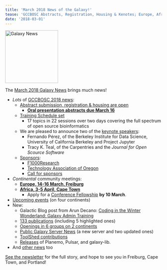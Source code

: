 ```yaml
---
title: 'March 2018 News of the Galaxy!'
tease: 'GCCBOSC Abstracts, Registration, Housing & Kenotes; Europe, Africa, blog, pubs, servers, jobs, ...'
date: '2018-03-01'
---
```

[<img class="float-right" src="/images/galaxy-logos/GalaxyNews.png" alt="Galaxy News" width="170" />](/galaxy-updates/2018-03/)

The [March 2018 Galaxy News](/galaxy-updates/2018-03/) brings much news!

* *Lots* of [GCCBOSC 2018 news](/galaxy-updates/2018-03/#gccbosc-2018):
  * [Abstract submission, registration & housing are open](/galaxy-updates/2018-03/#abstract-submission-registration-and-housing-are-open)
    * **[Oral presentation abstracts due March 16](https://easychair.org/conferences/?conf=gccbosc2018)**
  * [Training Schedule set](/galaxy-updates/2018-03/#training-schedule-set)
    * 17 topics in 22 sessions over two days covering the full spectrum of open source bioinformatics
  * We are pleased to announce two of the [keynote speakers](http://localhost:8080/galaxy-updates/2018-03/#keynote-speakers):
    * Fernando Pérez, of the Berkeley Institute for Data Science, University of California Berkeley and Project Jupyter
    * Tracy K. Teal, of the Carpentries and the *Journal for Open Scource Software*
  * [Sponsors](/galaxy-updates/2018-03/#gccbosc-2018-sponsors):
    * [F1000Research](/galaxy-updates/2018-03/#f1000research)
    * [Technology Association of Oregon](/galaxy-updates/2018-03/#technology-association-of-oregon)
    * [Call for sponsors](/galaxy-updates/2018-03/#call-for-sponsors)
* *Continental* community meetings:
  * [**Europe, 14-16 March, Freiburg**](/galaxy-updates/2018-03/#elixir-galaxy-community-kickoff-and-meeting-march-freiburg)
  * [**Africa, 3-5 April, Cape Town**](/galaxy-updates/2018-03/#galaxy-africa-3-5-april-cape-town)
    * Apply for a [Conference Fellowship](/galaxy-updates/2018-03/#conference-fellowships) **by 10 March**.
* [Upcoming events](/galaxy-updates/2018-03/#upcoming-events) (on four continents)
* New:
  * Galactic Blog post from Arun Decano: [Coding in the Winter Wonderland: Galaxy Admin Training](/galaxy-updates/2018-03/#new-galactic-blog-entry-coding-in-the-winter-wonderland-galaxy-admin-training)
  * [133 publications](/galaxy-updates/2018-03/#publications) (including 5 highlighted ones)
  * [Openings in 6 groups on 2 continents](/galaxy-updates/2018-03/#whos-hiring)
  * [Public Galaxy Server News](/galaxy-updates/2018-03/#public-galaxy-server-news) (a new server and two updated ones)
  * [ToolShed contributions](/galaxy-updates/2018-03/#toolshed-contributions)
  * [Releases](/galaxy-updates/2018-03/#releases) of Planemo, Pulsar, and galaxy-lib.
* And [other news](/galaxy-updates/2018-03/#other-news) too

[See the newsletter](/galaxy-updates/2018-03/) for the full story, and hope to see you in Freiburg, Cape Town, and Portland!
